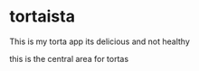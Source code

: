# tortaista
This is my torta app
its delicious and not healthy 

this is the central area for tortas